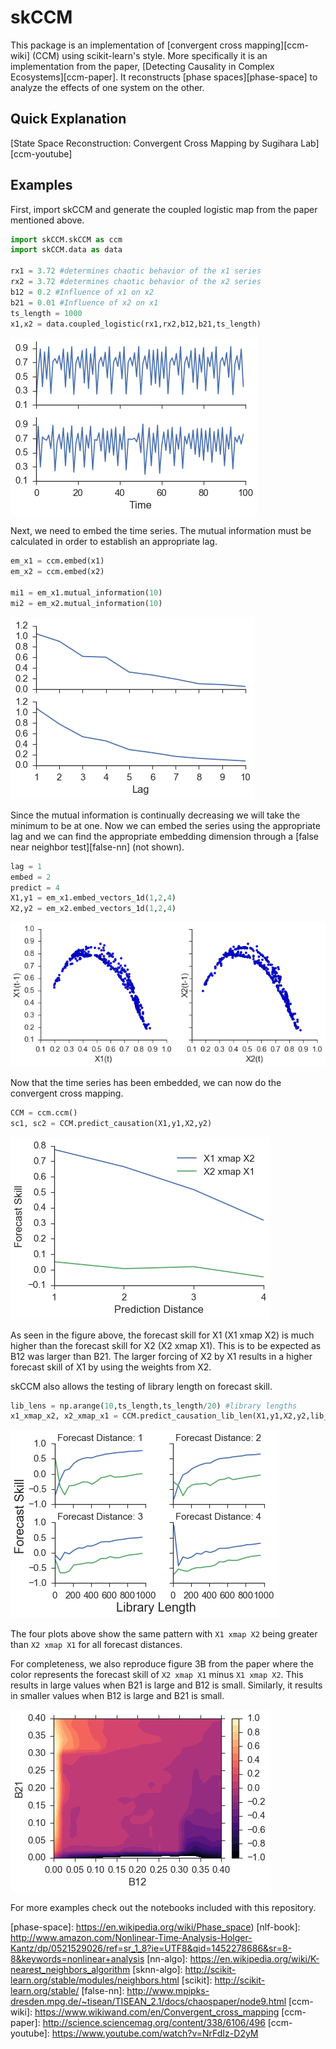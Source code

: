 
skCCM
========

This package is an implementation of [convergent cross mapping][ccm-wiki] (CCM) using scikit-learn's style. More specifically it is an implementation from the paper, [Detecting Causality in Complex Ecosystems][ccm-paper]. It reconstructs [phase spaces][phase-space] to analyze the effects of one system on the other.

Quick Explanation
-----------------

[State Space Reconstruction: Convergent Cross Mapping by Sugihara Lab][ccm-youtube]

Examples
--------
First, import skCCM and generate the coupled logistic map from the paper mentioned above.

```python
import skCCM.skCCM as ccm
import skCCM.data as data

rx1 = 3.72 #determines chaotic behavior of the x1 series
rx2 = 3.72 #determines chaotic behavior of the x2 series
b12 = 0.2 #Influence of x1 on x2
b21 = 0.01 #Influence of x2 on x1
ts_length = 1000
x1,x2 = data.coupled_logistic(rx1,rx2,b12,b21,ts_length)
```

![coupled logistic](figures/coupled_logistic.png "coupled logistic")

Next, we need to embed the time series. The mutual information must be calculated in order to establish an appropriate lag.

```python
em_x1 = ccm.embed(x1)
em_x2 = ccm.embed(x2)

mi1 = em_x1.mutual_information(10)
mi2 = em_x2.mutual_information(10)
```

![mutual info](figures/mutual_info.png "mutual information")

Since the mutual information is continually decreasing we will take the minimum to be at one. Now we can embed the series using the appropriate lag and we can find the appropriate embedding dimension through a [false near neighbor test][false-nn] (not shown).

```python
lag = 1
embed = 2
predict = 4
X1,y1 = em_x1.embed_vectors_1d(1,2,4)
X2,y2 = em_x2.embed_vectors_1d(1,2,4)
```
![mutual info](figures/x_embedded.png "mutual information")

Now that the time series has been embedded, we can now do the convergent cross mapping.

```python
CCM = ccm.ccm()
sc1, sc2 = CCM.predict_causation(X1,y1,X2,y2)
```

![xmap distance](figures/xmap_distance.png "xmap distance")

As seen in the figure above, the forecast skill for X1 (X1 xmap X2) is much higher than the forecast skill for X2 (X2 xmap X1). This is to be expected as B12 was larger than B21. The larger forcing of X2 by X1 results in a higher forecast skill of X1 by using the weights from X2.

skCCM also allows the testing of library length on forecast skill.

```python
lib_lens = np.arange(10,ts_length,ts_length/20) #library lengths
x1_xmap_x2, x2_xmap_x1 = CCM.predict_causation_lib_len(X1,y1,X2,y2,lib_lens)
```

![library length](figures/xmap_lib_len.png "library length")

The four plots above show the same pattern with `X1 xmap X2` being greater than `X2 xmap X1` for all forecast distances.

For completeness, we also reproduce figure 3B from the paper where the color represents the forecast skill of `X2 xmap X1` minus `X1 xmap X2`. This results in large values when B21 is large and B12 is small. Similarly, it results in smaller values when B12 is large and B21 is small.

![library length](figures/xmap_changingB.png "library length")

For more examples check out the notebooks included with this repository.

[phase-space]: https://en.wikipedia.org/wiki/Phase_space)
[nlf-book]: http://www.amazon.com/Nonlinear-Time-Analysis-Holger-Kantz/dp/0521529026/ref=sr_1_8?ie=UTF8&qid=1452278686&sr=8-8&keywords=nonlinear+analysis
[nn-algo]: https://en.wikipedia.org/wiki/K-nearest_neighbors_algorithm
[sknn-algo]: http://scikit-learn.org/stable/modules/neighbors.html
[scikit]: http://scikit-learn.org/stable/
[false-nn]: http://www.mpipks-dresden.mpg.de/~tisean/TISEAN_2.1/docs/chaospaper/node9.html
[ccm-wiki]: https://www.wikiwand.com/en/Convergent_cross_mapping
[ccm-paper]: http://science.sciencemag.org/content/338/6106/496
[ccm-youtube]: https://www.youtube.com/watch?v=NrFdIz-D2yM








